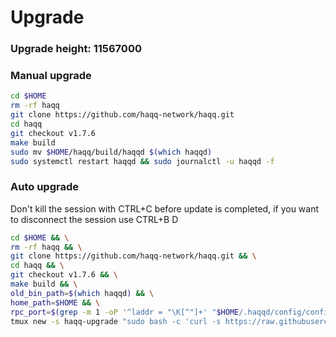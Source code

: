 # Upgrade

### Upgrade height: 11567000

### Manual upgrade <a href="#manual" id="manual"></a>

```bash
cd $HOME
rm -rf haqq
git clone https://github.com/haqq-network/haqq.git
cd haqq
git checkout v1.7.6
make build
sudo mv $HOME/haqq/build/haqqd $(which haqqd)
sudo systemctl restart haqqd && sudo journalctl -u haqqd -f
```

### Auto upgrade <a href="#auto" id="auto"></a>

Don't kill the session with CTRL+C before update is completed, if you want to disconnect the session use CTRL+B D

```bash
cd $HOME && \
rm -rf haqq && \
git clone https://github.com/haqq-network/haqq.git && \
cd haqq && \
git checkout v1.7.6 && \
make build && \
old_bin_path=$(which haqqd) && \
home_path=$HOME && \
rpc_port=$(grep -m 1 -oP '^laddr = "\K[^"]+' "$HOME/.haqqd/config/config.toml" | cut -d ':' -f 3) && \
tmux new -s haqq-upgrade "sudo bash -c 'curl -s https://raw.githubusercontent.com/appieasahbie/testnet-guides/main/utils/autoupgrade/upgrade.sh | bash -s -- -u \"11567000\" -b haqqd -n \"$HOME/haqq/build/haqqd\" -o \"$old_bin_path\" -h \"$home_path\" -p \"https://api.haqq.aknodes.net/cosmos/gov/v1/proposals/34\" -r \"$rpc_port\"'"
```
